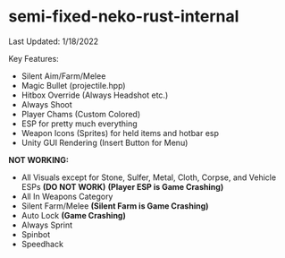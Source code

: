 # semi-fixed-neko-rust-internal

Last Updated: 1/18/2022

Key Features:
  - Silent Aim/Farm/Melee
  - Magic Bullet (projectile.hpp)
  - Hitbox Override (Always Headshot etc.)
  - Always Shoot
  - Player Chams (Custom Colored)
  - ESP for pretty much everything
  - Weapon Icons (Sprites) for held items and hotbar esp
  - Unity GUI Rendering (Insert Button for Menu)

**NOT WORKING:**
  - All Visuals except for Stone, Sulfer, Metal, Cloth, Corpse, and Vehicle ESPs **(DO NOT WORK)** **(Player ESP is Game Crashing)**
  - All In Weapons Category
  - Silent Farm/Melee **(Silent Farm is Game Crashing)**
  - Auto Lock **(Game Crashing)**
  - Always Sprint
  - Spinbot
  - Speedhack
